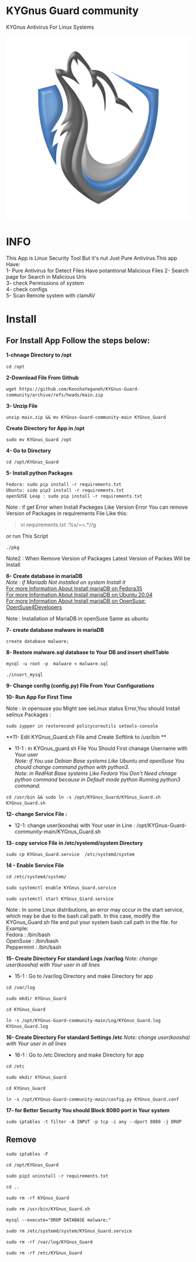 # KYGnus Guard community
KYGnus Antivirus For Linux Systems

![image](./static/README_LOGO.png)

# INFO

This App is Linux Security Tool But it's nut Just Pure Antivirus.This app Have:  
1- Pure Antivirus for Detect Files Have potantional Malicious  Files 
2- Search page for Search in Malicious Urls  
3- check Permissions of system  
4- check configs  
5- Scan Remote system with clamAV





# Install

## For Install App Follow the steps below:

**1-chnage Directory to /opt**

``
 cd /opt
``

**2-Download File From Github**

```
wget https://github.com/KooshaYeganeh/KYGnus-Guard-community/archive/refs/heads/main.zip

```
**3- Unzip File**  
```
unzip main.zip && mv KYGnus-Guard-community-main KYGnus_Guard
```
**Create Directory for App in /opt**
```
sudo mv KYGnus_Guard /opt
```

**4- Go to Directory**  
```
cd /opt/KYGnus_Guard
```

**5- Install python Packages**  
```
Fedora: sudo pip install -r requirements.txt
Ubuntu: sido pip3 install -r requirements.txt
openSUSE Leap : sudo pip install -r requirements.txt
```

Note : if get Error when Install Packeges Like Version Error You can remove Version of Packages in requirements File Like this: 

> vi requirements.txt
> :%s/==.*//g

or run This Script

```
./pkg
```

Note2 : When Remove Version of Packages Latest Version of Packes Will be Install

**6- Create database in mariaDB**  
*Note : if Mariadb Not installed on system Install it*  
[For more Information About Install mariaDB on Fedora35](https://docs.fedoraproject.org/en-US/quick-docs/installing-mysql-mariadb/)  
[For more Information About Install mariaDB on Ubuntu 20.04 ](https://www.digitalocean.com/community/tutorials/how-to-install-mariadb-on-ubuntu-20-04)  
[For more Information About Install mariaDB on OpenSuse: OpenSuse4Developers](https://github.com/KooshaYeganeh/OpenSuse4Developers)

Note : Installation of MariaDB in openSuse Same as ubuntu

**7- create database malware in mariaDB**

```
create database malware;
```

**8- Restore malware.sql database to Your DB and insert shellTable**

```
mysql -u root -p  malware < malware.sql
```

```
./insert_mysql
```

**9- Change config (config.py) File From Your Configurations**


**10- Run App For First Time**

Note : in opensuse you Might see seLinux status Error,You should Install selinux Packages : 

```
sudo zypper in restorecond policycoreutils setools-console
```
  

**11- Edit KYGnus_Guard.sh File amd Create Softlink to /usr/bin **  
 - 11-1 : in KYGnus_guard.sh File You Should First chanage Username with Your user  
*Note: if You use Debian Base systems Like Ubuntu and openSuse You chould change command python with python3.*  
*Note: in RedHat Base systems Like Fedora You Don't Need chnage python command because in Default mode python Running python3 command.*

```
cd /usr/bin && sudo ln -s /opt/KYGnus_Guard/KYGnus_Guard.sh KYGnus_Guard.sh
```

**12- change Service File :**  
 - 12-1: change user(koosha) with Your user in Line : /opt/KYGnus-Guard-community-main/KYGnus_Guard.sh

**13- copy service File in /etc/systemd/system Directory**

```
sudo cp KYGnus_Guard.service  /etc/systemd/system 
```

**14 - Enable Service File**

```
cd /etc/systemd/system/
```
```
sudo systemctl enable KYGnus_Guard.service
```

```
sudo systemctl start KYGnus_Giard.service
```

Note : In some Linux distributions, an error may occur in the start service, which may be due to the bash call path. In this case, modify the KYGnus_Guard.sh file and put your system bash call path in the file.
for Example:  
Fedora : /bin/bash  
OpenSuse : /bin/bash  
Peppermint : /bin/bash



**15- Create Directory For standard Logs /var/log**
*Note: change user(koosha) with Your user in all lines*
 - 15-1 : Go to /var/log Directory and make Directory for app
```
cd /var/log
```
```
sudo mkdir KYGnus_Guard
```
```
cd KYGnus_Guard
```
```
ln -s /opt/KYGnus-Guard-community-main/Log/KYGnus_Guard.log KYGnus_Guard.log
```

**16- Create Directory For standard Settings /etc**
*Note: change user(koosha) with Your user in all lines*
 - 16-1 : Go to /etc Directory and make Directory for app
```
cd /etc
```
```
sudo mkdir KYGnus_Guard
```
```
cd KYGnus_Guard
```
```
ln -s /opt/KYGnus-Guard-community-main/config.py KYGnus_Guard.conf
```


**17- for Better Security You should Block 8080 port in Your system**

```
sudo iptables -t filter -A INPUT -p tcp -i any --dport 8080 -j DROP
```

## Remove

```
sudo iptables -F
```
```
cd /opt/KYGnus_Guard
```
```
sudo pip3 uninstall -r requirements.txt
```
```
cd ..
```
```
sudo rm -rf KYGnus_Guard
```
```
sudo rm /usr/bin/KYGnus_Guard.sh
```
```
mysql --execute="DROP DATABASE malware;"
```
```
sudo rm /etc/systemd/system/KYGnus_Guard.service
```
```
sudo rm -rf /var/log/KYGnus_Guard
```
```
sudo rm -rf /etc/KYGnus_Guard
```
